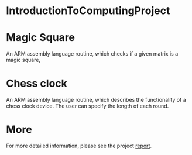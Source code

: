 # IntroductionToComputingProject
# Magic Square
An ARM assembly language routine, which checks if a given matrix is a magic square,
# Chess clock
An ARM assembly language routine, which describes the functionality of a chess clock device. The user can specify the length of each round.
# More
For more detailed information, please see the project [report](https://github.com/CSAjchan/IntroductionToComputingProject/blob/main/project_descriptions.pdf).
